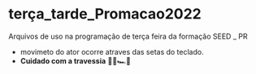 # terça_tarde_Promacao2022
Arquivos de uso na programação de terça feira da formação SEED _ PR
- movimeto do ator ocorre atraves das setas do teclado.
- **Cuidado com a travessia**
🚗🚙🏎️🚨
